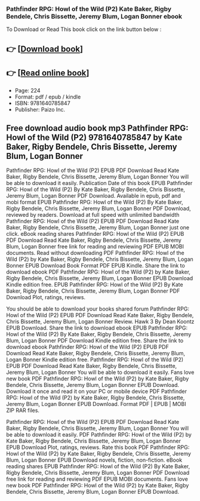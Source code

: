 ### Pathfinder RPG: Howl of the Wild (P2) Kate Baker, Rigby Bendele, Chris Bissette, Jeremy Blum, Logan Bonner ebook

To Download or Read This book click on the link button below :

## 👉  [**[Download book](http://filesbooks.info/download.php?group=book&from=github.com&id=711299&lnk=1065 "Download book")**]

## 👉  [**[Read online book](http://filesbooks.info/download.php?group=book&from=github.com&id=711299&lnk=1065 "Read online book")**]


* Page: 224
* Format: pdf / epub / kindle
* ISBN: 9781640785847
* Publisher: Paizo Inc.



## Free download audio book mp3 Pathfinder RPG: Howl of the Wild (P2) 9781640785847 by Kate Baker, Rigby Bendele, Chris Bissette, Jeremy Blum, Logan Bonner


Pathfinder RPG: Howl of the Wild (P2) EPUB PDF Download Read Kate Baker, Rigby Bendele, Chris Bissette, Jeremy Blum, Logan Bonner You will be able to download it easily. Publication Date of this book EPUB Pathfinder RPG: Howl of the Wild (P2) By Kate Baker, Rigby Bendele, Chris Bissette, Jeremy Blum, Logan Bonner PDF Download. Available in epub, pdf and mobi format EPUB Pathfinder RPG: Howl of the Wild (P2) By Kate Baker, Rigby Bendele, Chris Bissette, Jeremy Blum, Logan Bonner PDF Download, reviewed by readers. Download at full speed with unlimited bandwidth Pathfinder RPG: Howl of the Wild (P2) EPUB PDF Download Read Kate Baker, Rigby Bendele, Chris Bissette, Jeremy Blum, Logan Bonner just one click. eBook reading shares Pathfinder RPG: Howl of the Wild (P2) EPUB PDF Download Read Kate Baker, Rigby Bendele, Chris Bissette, Jeremy Blum, Logan Bonner free link for reading and reviewing PDF EPUB MOBI documents. Read without downloading PDF Pathfinder RPG: Howl of the Wild (P2) by Kate Baker, Rigby Bendele, Chris Bissette, Jeremy Blum, Logan Bonner EPUB Download Book Format PDF EPUB Kindle. Share the link to download ebook PDF Pathfinder RPG: Howl of the Wild (P2) by Kate Baker, Rigby Bendele, Chris Bissette, Jeremy Blum, Logan Bonner EPUB Download Kindle edition free. EPUB Pathfinder RPG: Howl of the Wild (P2) By Kate Baker, Rigby Bendele, Chris Bissette, Jeremy Blum, Logan Bonner PDF Download Plot, ratings, reviews.

You should be able to download your books shared forum Pathfinder RPG: Howl of the Wild (P2) EPUB PDF Download Read Kate Baker, Rigby Bendele, Chris Bissette, Jeremy Blum, Logan Bonner Review. Hawk 3 By Dean Koontz EPUB Download. Share the link to download ebook EPUB Pathfinder RPG: Howl of the Wild (P2) By Kate Baker, Rigby Bendele, Chris Bissette, Jeremy Blum, Logan Bonner PDF Download Kindle edition free. Share the link to download ebook Pathfinder RPG: Howl of the Wild (P2) EPUB PDF Download Read Kate Baker, Rigby Bendele, Chris Bissette, Jeremy Blum, Logan Bonner Kindle edition free. Pathfinder RPG: Howl of the Wild (P2) EPUB PDF Download Read Kate Baker, Rigby Bendele, Chris Bissette, Jeremy Blum, Logan Bonner You will be able to download it easily. Fans love new book PDF Pathfinder RPG: Howl of the Wild (P2) by Kate Baker, Rigby Bendele, Chris Bissette, Jeremy Blum, Logan Bonner EPUB Download. Download it once and read it on your PC or mobile device PDF Pathfinder RPG: Howl of the Wild (P2) by Kate Baker, Rigby Bendele, Chris Bissette, Jeremy Blum, Logan Bonner EPUB Download. Format PDF | EPUB | MOBI ZIP RAR files.

Pathfinder RPG: Howl of the Wild (P2) EPUB PDF Download Read Kate Baker, Rigby Bendele, Chris Bissette, Jeremy Blum, Logan Bonner You will be able to download it easily. PDF Pathfinder RPG: Howl of the Wild (P2) by Kate Baker, Rigby Bendele, Chris Bissette, Jeremy Blum, Logan Bonner EPUB Download Plot, ratings, reviews. Rate this book PDF Pathfinder RPG: Howl of the Wild (P2) by Kate Baker, Rigby Bendele, Chris Bissette, Jeremy Blum, Logan Bonner EPUB Download novels, fiction, non-fiction. eBook reading shares EPUB Pathfinder RPG: Howl of the Wild (P2) By Kate Baker, Rigby Bendele, Chris Bissette, Jeremy Blum, Logan Bonner PDF Download free link for reading and reviewing PDF EPUB MOBI documents. Fans love new book PDF Pathfinder RPG: Howl of the Wild (P2) by Kate Baker, Rigby Bendele, Chris Bissette, Jeremy Blum, Logan Bonner EPUB Download.





